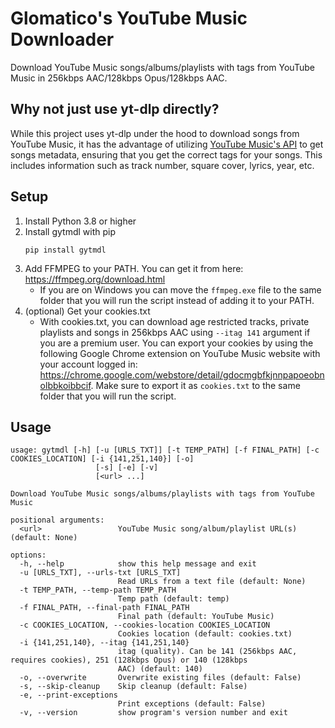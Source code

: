# Glomatico's YouTube Music Downloader
Download YouTube Music songs/albums/playlists with tags from YouTube Music in 256kbps AAC/128kbps Opus/128kbps AAC.

## Why not just use yt-dlp directly?
While this project uses yt-dlp under the hood to download songs from YouTube Music, it has the advantage of utilizing [YouTube Music's API](https://github.com/sigma67/ytmusicapi) to get songs metadata, ensuring that you get the correct tags for your songs. This includes information such as track number, square cover, lyrics, year, etc.

## Setup
1. Install Python 3.8 or higher
2. Install gytmdl with pip
    ```
    pip install gytmdl
    ```
3. Add FFMPEG to your PATH. You can get it from here: https://ffmpeg.org/download.html
    * If you are on Windows you can move the `ffmpeg.exe` file to the same folder that you will run the script instead of adding it to your PATH.
4. (optional) Get your cookies.txt
    * With cookies.txt, you can download age restricted tracks, private playlists and songs in 256kbps AAC using `--itag 141` argument if you are a premium user. You can export your cookies by using the following Google Chrome extension on YouTube Music website with your account logged in: https://chrome.google.com/webstore/detail/gdocmgbfkjnnpapoeobnolbbkoibbcif. Make sure to export it as `cookies.txt` to the same folder that you will run the script.

## Usage
```
usage: gytmdl [-h] [-u [URLS_TXT]] [-t TEMP_PATH] [-f FINAL_PATH] [-c COOKIES_LOCATION] [-i {141,251,140}] [-o]
                   [-s] [-e] [-v]
                   [<url> ...]

Download YouTube Music songs/albums/playlists with tags from YouTube Music

positional arguments:
  <url>                 YouTube Music song/album/playlist URL(s) (default: None)

options:
  -h, --help            show this help message and exit
  -u [URLS_TXT], --urls-txt [URLS_TXT]
                        Read URLs from a text file (default: None)
  -t TEMP_PATH, --temp-path TEMP_PATH
                        Temp path (default: temp)
  -f FINAL_PATH, --final-path FINAL_PATH
                        Final path (default: YouTube Music)
  -c COOKIES_LOCATION, --cookies-location COOKIES_LOCATION
                        Cookies location (default: cookies.txt)
  -i {141,251,140}, --itag {141,251,140}
                        itag (quality). Can be 141 (256kbps AAC, requires cookies), 251 (128kbps Opus) or 140 (128kbps
                        AAC) (default: 140)
  -o, --overwrite       Overwrite existing files (default: False)
  -s, --skip-cleanup    Skip cleanup (default: False)
  -e, --print-exceptions
                        Print exceptions (default: False)
  -v, --version         show program's version number and exit
```

